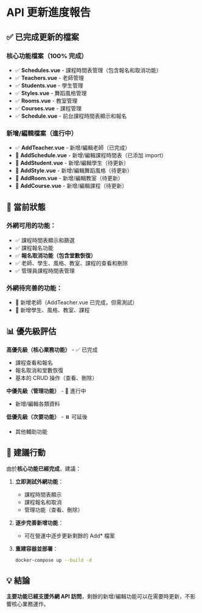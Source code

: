 # API 更新進度報告

## ✅ 已完成更新的檔案

### 核心功能檔案（100% 完成）
- ✅ **Schedules.vue** - 課程時間表管理（包含報名和取消功能）
- ✅ **Teachers.vue** - 老師管理
- ✅ **Students.vue** - 學生管理  
- ✅ **Styles.vue** - 舞蹈風格管理
- ✅ **Rooms.vue** - 教室管理
- ✅ **Courses.vue** - 課程管理
- ✅ **Schedule.vue** - 前台課程時間表顯示和報名

### 新增/編輯檔案（進行中）
- ✅ **AddTeacher.vue** - 新增/編輯老師（已完成）
- 🔧 **AddSchedule.vue** - 新增/編輯課程時間表（已添加 import）
- 🔧 **AddStudent.vue** - 新增/編輯學生（待更新）
- 🔧 **AddStyle.vue** - 新增/編輯舞蹈風格（待更新）
- 🔧 **AddRoom.vue** - 新增/編輯教室（待更新）
- 🔧 **AddCourse.vue** - 新增/編輯課程（待更新）

## 🎯 當前狀態

### 外網可用的功能：
- ✅ 課程時間表顯示和篩選
- ✅ 課程報名功能
- ✅ **報名取消功能（包含堂數恢復）**
- ✅ 老師、學生、風格、教室、課程的查看和刪除
- ✅ 管理員課程時間表管理

### 外網待完善的功能：
- 🔧 新增老師（AddTeacher.vue 已完成，但需測試）
- 🔧 新增學生、風格、教室、課程

## 📊 優先級評估

**高優先級（核心業務功能）** - ✅ 已完成
- 課程查看和報名
- 報名取消和堂數恢復
- 基本的 CRUD 操作（查看、刪除）

**中優先級（管理功能）** - 🔧 進行中
- 新增/編輯各類資料

**低優先級（次要功能）** - ⏸️ 可延後
- 其他輔助功能

## 🚀 建議行動

由於**核心功能已經完成**，建議：

1. **立即測試外網功能**：
   - 課程時間表顯示
   - 課程報名和取消
   - 管理功能（查看、刪除）

2. **逐步完善新增功能**：
   - 可在營運中逐步更新剩餘的 Add* 檔案

3. **重建容器並部署**：
   ```bash
   docker-compose up --build -d
   ```

## 💡 結論

**主要功能已經支援外網 API 訪問**，剩餘的新增/編輯功能可以在需要時更新，不影響核心業務運作。
